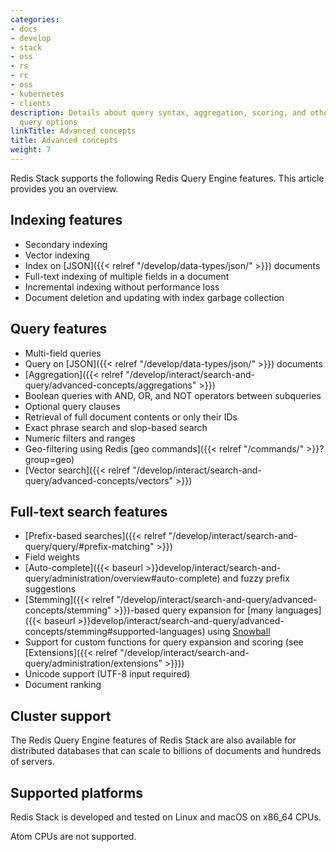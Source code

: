 ```yaml
---
categories:
- docs
- develop
- stack
- oss
- rs
- rc
- oss
- kubernetes
- clients
description: Details about query syntax, aggregation, scoring, and other search and
  query options
linkTitle: Advanced concepts
title: Advanced concepts
weight: 7
---
```


Redis Stack supports the following Redis Query Engine features. This article provides you an overview.

## Indexing features

* Secondary indexing
* Vector indexing
* Index on [JSON]({{< relref "/develop/data-types/json/" >}}) documents
* Full-text indexing of multiple fields in a document
* Incremental indexing without performance loss
* Document deletion and updating with index garbage collection


## Query features

* Multi-field queries
* Query on [JSON]({{< relref "/develop/data-types/json/" >}}) documents
* [Aggregation]({{< relref "/develop/interact/search-and-query/advanced-concepts/aggregations" >}})
* Boolean queries with AND, OR, and NOT operators between subqueries
* Optional query clauses
* Retrieval of full document contents or only their IDs
* Exact phrase search and slop-based search
* Numeric filters and ranges
* Geo-filtering using Redis [geo commands]({{< relref "/commands/" >}}?group=geo)
* [Vector search]({{< relref "/develop/interact/search-and-query/advanced-concepts/vectors" >}})


## Full-text search features

* [Prefix-based searches]({{< relref "/develop/interact/search-and-query/query/#prefix-matching" >}})
* Field weights
* [Auto-complete]({{< baseurl >}}develop/interact/search-and-query/administration/overview#auto-complete) and fuzzy prefix suggestions
* [Stemming]({{< relref "/develop/interact/search-and-query/advanced-concepts/stemming" >}})-based query expansion for [many languages]({{< baseurl >}}develop/interact/search-and-query/advanced-concepts/stemming#supported-languages) using [Snowball](http://snowballstem.org/)
* Support for custom functions for query expansion and scoring (see [Extensions]({{< relref "/develop/interact/search-and-query/administration/extensions" >}}))
* Unicode support (UTF-8 input required)
* Document ranking

## Cluster support

The Redis Query Engine features of Redis Stack are also available for distributed databases that can scale to billions of documents and hundreds of servers.

## Supported platforms
Redis Stack is developed and tested on Linux and macOS on x86_64 CPUs.

Atom CPUs are not supported.

<br/>